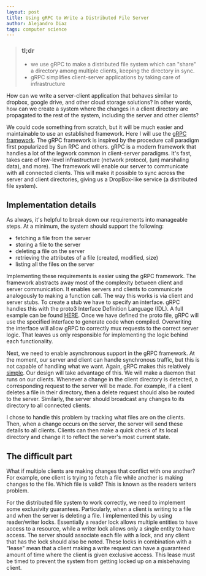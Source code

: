 ```yaml
---
layout: post
title: Using gRPC to Write a Distributed File Server
author: Alejandro Diaz
tags: computer science 
---
```


>### tl;dr
> * we use gRPC to make a distributed file system which can "share" a directory among multiple clients, keeping the directory in sync.
> * gRPC simplifies client-server applications by taking care of infrastructure

How can we write a server-client application that behaves similar to dropbox, google drive, and other cloud storage solutions? In other words, how can we create a system where the changes in a client directory are propagated to the rest of the system, including the server and other clients?

We could code something from scratch, but it will be much easier and maintainable to use an established framework. Here I will use the [gRPC framework](https://grpc.io/). The gRPC framework is inspired by the procedure call paradigm first popularized by Sun RPC and others.
gRPC is a modern framework that handles a lot of the legwork common in client-server paradigms. It's fast, takes care of low-level infrastructure (network protocol, (un) marshaling data), and more). The framework will enable our server to communicate with all connected clients. This will make it possible to sync across the server and client directories, giving us a DropBox-like service (a distributed file system).

## Implementation details
As always, it's helpful to break down our requirements into manageable steps. At a minimum, the system should support the following:

* fetching a file from the server
* storing a file to the server
* deleting a file on the server
* retrieving the attributes of a file (created, modified, size)
* listing all the files on the server

Implementing these requirements is easier using the gRPC framework. The framework abstracts away most of the complexity between client and server communication. It enables servers and clients to communicate analogously to making a function call. The way this works is via client and server stubs. To create a stub we have to specify an interface. gRPC handles this with the proto3 Interface Definition Language (IDL). A full example can be found [HERE](https://developers.google.com/protocol-buffers/docs/proto3). Once we have defined the proto file, gRPC will use the specified interface to generate code when compiled. Overwriting the interface will allow gRPC to correctly mux requests to the correct server logic. That leaves us only responsible for implementing the logic behind each functionality.

Next, we need to enable asynchronous support in the gRPC framework. At the moment, our server and client can handle synchronous traffic, but this is not capable of handling what we want. Again, gRPC makes this relatively [simple](https://grpc.io/docs/languages/cpp/async/). Our design will take advantage of this. We will make a daemon that runs on our clients. Whenever a change in the client directory is detected, a corresponding request to the server will be made. For example, if a client deletes a file in their directory, then a delete request should also be routed to the server. Similarly, the server should broadcast any changes to its directory to all connected clients.

I chose to handle this problem by tracking what files are on the clients. Then, when a change occurs on the server, the server will send these details to all clients. Clients can then make a quick check of its local directory and change it to reflect the server's most current state.

## The difficult part
What if multiple clients are making changes that conflict with one another? For example, one client is trying to fetch a file while another is making changes to the file. Which file is valid? This is known as the readers writers problem.

For the distributed file system to work correctly, we need to implement some exclusivity guarantees. Particularly, when a client is writing to a file and when the server is deleting a file. I implemented this by using reader/writer locks. Essentially a reader lock allows multiple entities to have access to a resource, while a writer lock allows only a single entity to have access. The server should associate each file with a lock, and any client that has the lock should also be noted.
These locks in combination with a "lease" mean that a client making a write request can have a guaranteed amount of time where the client is given exclusive access. This lease must be timed to prevent the system from getting locked up on a misbehaving client.